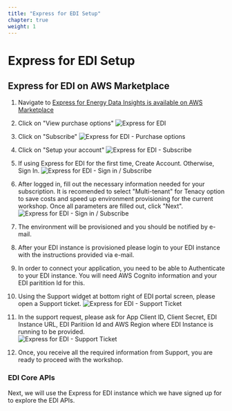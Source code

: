 ```yaml
---
title: "Express for EDI Setup" 
chapter: true
weight: 1 
---
```


# Express for EDI Setup


##  Express for EDI on AWS Marketplace

1. Navigate to [Express for Energy Data Insights is available on AWS Marketplace](https://aws.amazon.com/marketplace/pp/prodview-n3hoeanhhzcmm)

2. Click on "View purchase options"
![Express for EDI](/images/ExpressForEDI_Marketplace.PNG)

3. Click on "Subscribe"
![Express for EDI - Purchase options](/images/edi_subscribe_1.png)

4. Click on "Setup your account"
![Express for EDI - Subscribe](/images/edi_subscribe_2.png)

5. If using Express for EDI for the first time, Create Account. Otherwise, Sign In.
![Express for EDI - Sign in / Subscribe](/images/edi_subscribe_5.png)

6. After logged in, fill out the necessary information needed for your subscription. It is recomended to select "Multi-tenant" for Tenacy option to save costs and speed up environment provisioning for the current workshop. Once all parameters are filled out, click "Next".
![Express for EDI - Sign in / Subscribe](/images/edi_subscribe_3.png)

7. The environment will be provisioned and you should be notified by e-mail. 

8. After your EDI instance is provisioned please login to your EDI instance with the instructions provided via e-mail. 

9. In order to connect your application, you need to be able to Authenticate to your EDI instance. You will need AWS Cognito information and your EDI paritition Id for this. 

10. Using the Support widget at bottom right of EDI portal screen, please open a Support ticket.
![Express for EDI - Support Ticket](/images/edi_subscribe_6.png)


11. In the support request, please ask for App Client ID, Client Secret, EDI Instance URL, EDI Paritiion Id and AWS Region where EDI Instance is running to be provided.   
![Express for EDI - Support Ticket](/images/edi_support_ticket.jpg)

12. Once, you receive all the required information from Support, you are ready to proceed with the workshop.

### EDI Core APIs
Next, we will use the Express for EDI instance which we have signed up for to explore the EDI APIs.

